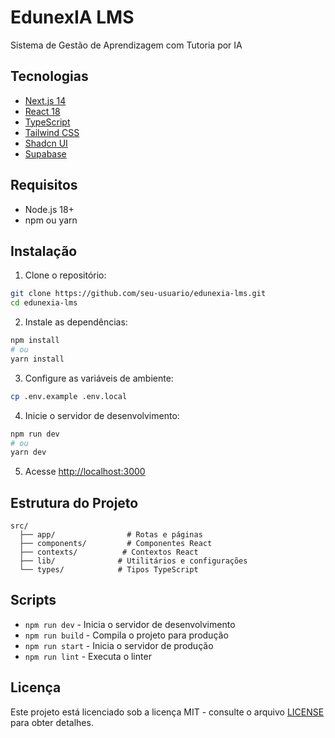 # EdunexIA LMS

Sistema de Gestão de Aprendizagem com Tutoria por IA

## Tecnologias

- [Next.js 14](https://nextjs.org/)
- [React 18](https://reactjs.org/)
- [TypeScript](https://www.typescriptlang.org/)
- [Tailwind CSS](https://tailwindcss.com/)
- [Shadcn UI](https://ui.shadcn.com/)
- [Supabase](https://supabase.com/)

## Requisitos

- Node.js 18+
- npm ou yarn

## Instalação

1. Clone o repositório:

```bash
git clone https://github.com/seu-usuario/edunexia-lms.git
cd edunexia-lms
```

2. Instale as dependências:

```bash
npm install
# ou
yarn install
```

3. Configure as variáveis de ambiente:

```bash
cp .env.example .env.local
```

4. Inicie o servidor de desenvolvimento:

```bash
npm run dev
# ou
yarn dev
```

5. Acesse [http://localhost:3000](http://localhost:3000)

## Estrutura do Projeto

```
src/
  ├── app/                # Rotas e páginas
  ├── components/         # Componentes React
  ├── contexts/          # Contextos React
  ├── lib/              # Utilitários e configurações
  └── types/            # Tipos TypeScript
```

## Scripts

- `npm run dev` - Inicia o servidor de desenvolvimento
- `npm run build` - Compila o projeto para produção
- `npm run start` - Inicia o servidor de produção
- `npm run lint` - Executa o linter

## Licença

Este projeto está licenciado sob a licença MIT - consulte o arquivo [LICENSE](LICENSE) para obter detalhes.

